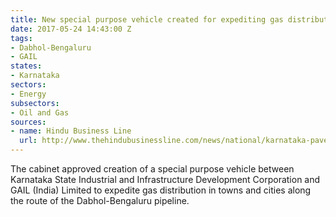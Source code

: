 ```yaml
---
title: New special purpose vehicle created for expediting gas distribution in Karnataka
date: 2017-05-24 14:43:00 Z
tags:
- Dabhol-Bengaluru
- GAIL
states:
- Karnataka
sectors:
- Energy
subsectors:
- Oil and Gas
sources:
- name: Hindu Business Line
  url: http://www.thehindubusinessline.com/news/national/karnataka-paves-way-for-city-gas-supply/article9705963.ece
---
```


The cabinet approved creation of a special purpose vehicle between Karnataka State Industrial and Infrastructure Development Corporation and GAIL (India) Limited to expedite gas distribution in towns and cities along the route of the Dabhol-Bengaluru pipeline. 